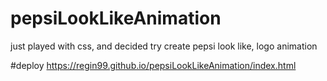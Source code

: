 # pepsiLookLikeAnimation
just played with css, and decided try create pepsi look like, logo animation

#deploy https://regin99.github.io/pepsiLookLikeAnimation/index.html
